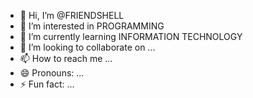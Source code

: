 - 👋 Hi, I’m @FRIENDSHELL
- 👀 I’m interested in PROGRAMMING
- 🌱 I’m currently learning INFORMATION TECHNOLOGY
- 💞️ I’m looking to collaborate on ...
- 📫 How to reach me ...
- 😄 Pronouns: ...
- ⚡ Fun fact: ...

<!---
FRIENDSHELL/FRIENDSHELL is a ✨ special ✨ repository because its `README.md` (this file) appears on your GitHub profile.
You can click the Preview link to take a look at your changes.
--->
